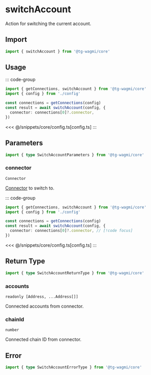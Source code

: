 <script setup>
const packageName = '@tg-wagmi/core'
const actionName = 'switchAccount'
const typeName = 'SwitchAccount'
</script>

# switchAccount

Action for switching the current account.

## Import

```ts
import { switchAccount } from '@tg-wagmi/core'
```

## Usage

::: code-group
```ts [index.ts]
import { getConnections, switchAccount } from '@tg-wagmi/core'
import { config } from './config'

const connections = getConnections(config)
const result = await switchAccount(config, {
  connector: connections[0]?.connector,
})
```
<<< @/snippets/core/config.ts[config.ts]
:::

## Parameters

```ts
import { type SwitchAccountParameters } from '@tg-wagmi/core'
```

### connector

`Connector`

[Connector](/core/api/connectors) to switch to.

::: code-group
```ts [index.ts]
import { getConnections, switchAccount } from '@tg-wagmi/core'
import { config } from './config'

const connections = getConnections(config)
const result = await switchAccount(config, {
  connector: connections[0]?.connector, // [!code focus]
})
```
<<< @/snippets/core/config.ts[config.ts]
:::

## Return Type

```ts
import { type SwitchAccountReturnType } from '@tg-wagmi/core'
```

### accounts

`readonly [Address, ...Address[]]`
  
Connected accounts from connector.

### chainId

`number`

Connected chain ID from connector.

## Error

```ts
import { type SwitchAccountErrorType } from '@tg-wagmi/core'
```

<!--@include: @shared/mutation-imports.md-->
